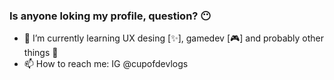 ### Is anyone loking my profile, question? 😶

- 🌱 I’m currently learning UX desing [✨], gamedev [🎮] and probably other things 🤔
- 📫 How to reach me: IG @cupofdevlogs


<!--
**itztleco/itztleco** is a ✨ _special_ ✨ repository because its `README.md` (this file) appears on your GitHub profile.

Here are some ideas to get you started:

- 🔭 I’m currently working on ...
- 🌱 I’m currently learning ...
- 👯 I’m looking to collaborate on ...
- 🤔 I’m looking for help with ...
- 💬 Ask me about ...
- 📫 How to reach me: ...
- 😄 Pronouns: ...
- ⚡ Fun fact: ...
-->
